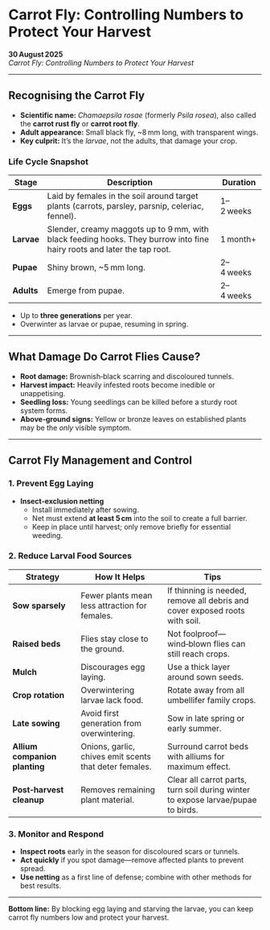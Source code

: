 # Carrot Fly: Controlling Numbers to Protect Your Harvest

**30 August 2025**  
*Carrot Fly: Controlling Numbers to Protect Your Harvest*

---

## Recognising the Carrot Fly

- **Scientific name:** _Chamaepsila rosae_ (formerly _Psila rosea_), also called the **carrot rust fly** or **carrot root fly**.  
- **Adult appearance:** Small black fly, ~8 mm long, with transparent wings.  
- **Key culprit:** It’s the *larvae*, not the adults, that damage your crop.

### Life Cycle Snapshot

| Stage | Description | Duration |
|-------|-------------|----------|
| **Eggs** | Laid by females in the soil around target plants (carrots, parsley, parsnip, celeriac, fennel). | 1–2 weeks |
| **Larvae** | Slender, creamy maggots up to 9 mm, with black feeding hooks. They burrow into fine hairy roots and later the tap root. | 1 month+ |
| **Pupae** | Shiny brown, ~5 mm long. | 2–4 weeks |
| **Adults** | Emerge from pupae. | 2–4 weeks |

- Up to **three generations** per year.  
- Overwinter as larvae or pupae, resuming in spring.

---

## What Damage Do Carrot Flies Cause?

- **Root damage:** Brownish‑black scarring and discoloured tunnels.  
- **Harvest impact:** Heavily infested roots become inedible or unappetising.  
- **Seedling loss:** Young seedlings can be killed before a sturdy root system forms.  
- **Above‑ground signs:** Yellow or bronze leaves on established plants may be the *only* visible symptom.

---

## Carrot Fly Management and Control

### 1. Prevent Egg Laying

- **Insect‑exclusion netting**  
  - Install immediately after sowing.  
  - Net must extend **at least 5 cm** into the soil to create a full barrier.  
  - Keep in place until harvest; only remove briefly for essential weeding.

### 2. Reduce Larval Food Sources

| Strategy | How It Helps | Tips |
|----------|--------------|------|
| **Sow sparsely** | Fewer plants mean less attraction for females. | If thinning is needed, remove all debris and cover exposed roots with soil. |
| **Raised beds** | Flies stay close to the ground. | Not foolproof—wind‑blown flies can still reach crops. |
| **Mulch** | Discourages egg laying. | Use a thick layer around sown seeds. |
| **Crop rotation** | Overwintering larvae lack food. | Rotate away from all umbellifer family crops. |
| **Late sowing** | Avoid first generation from overwintering. | Sow in late spring or early summer. |
| **Allium companion planting** | Onions, garlic, chives emit scents that deter females. | Surround carrot beds with alliums for maximum effect. |
| **Post‑harvest cleanup** | Removes remaining plant material. | Clear all carrot parts, turn soil during winter to expose larvae/pupae to birds. |

### 3. Monitor and Respond

- **Inspect roots** early in the season for discoloured scars or tunnels.  
- **Act quickly** if you spot damage—remove affected plants to prevent spread.  
- **Use netting** as a first line of defense; combine with other methods for best results.

---

**Bottom line:** By blocking egg laying and starving the larvae, you can keep carrot fly numbers low and protect your harvest.